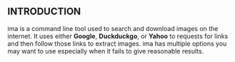 ## INTRODUCTION

ima is a command line tool used to search and download images on the internet. It uses either
**Google**, **Duckduckgo**, or **Yahoo** to requests for links and then follow those links to
extract images.
ima has multiple options you may want to use especially when it fails to give reasonable results.
